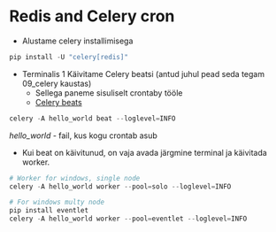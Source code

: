 # Redis and Celery cron
* Alustame celery installimisega
```python
pip install -U "celery[redis]"
```
* Terminalis 1 Käivitame Celery beatsi (antud juhul pead seda tegam 09_celery kaustas)
  * Sellega paneme sisuliselt crontaby tööle
  * [Celery beats](https://docs.celeryq.dev/en/stable/userguide/periodic-tasks.html)

```python
celery -A hello_world beat --loglevel=INFO
```

_hello_world_ - fail, kus kogu crontab asub
* Kui beat on käivitunud, on vaja avada järgmine terminal ja käivitada worker.
```python
# Worker for windows, single node
celery -A hello_world worker --pool=solo --loglevel=INFO

# For windows multy node
pip install eventlet
celery -A hello_world worker --pool=eventlet --loglevel=INFO
```
 
    
